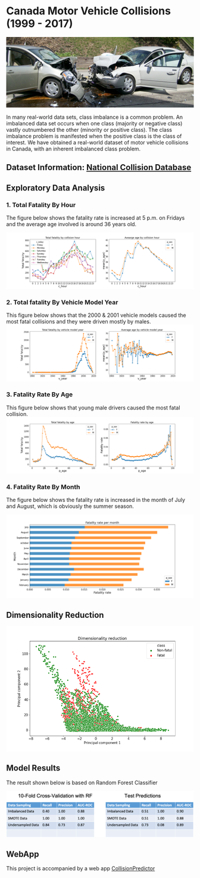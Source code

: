 # Canada Motor Vehicle Collisions (1999 - 2017)

![fig0](canada-collision/image/photo.jpg)

In many real-world data sets, class imbalance is a common problem. An imbalanced data set occurs when one class (majority or negative class) vastly outnumbered the other (minority or positive class). The class imbalance problem is manifested when the positive class is the class of interest. We have obtained a real-world dataset of motor vehicle collisions in Canada, with an inherent imbalanced class problem.

##  Dataset Information:   [National Collision Database](https://open.canada.ca/data/en/dataset/1eb9eba7-71d1-4b30-9fb1-30cbdab7e63a)


## Exploratory Data Analysis

### 1. Total Fatality By Hour
The figure below shows the fatality rate is increased at 5 p.m. on Fridays and the average age involved is around 36 years old.

![fig1](canada-collision/image/fig_h.png)

### 2. Total fatality  By Vehicle Model Year
This figure below shows that the 2000 & 2001 vehicle models caused the most fatal collisions and they were driven mostly by males.
![fig5](canada-collision/image/fig5.png)


### 3. Fatality Rate By Age

This figure below shows that young male drivers caused the most fatal collision.
![fig3](canada-collision/image/fig3.png)

### 4. Fatality Rate By Month
The figure below shows the fatality rate is increased in the month of July and August, which is obviously the summer season.

![fig1](canada-collision/image/fig9.png)

## Dimensionality Reduction

![fig4](canada-collision/image/pca.png)

##  Model Results

The result shown below is based on Random Forest Classifier

![fig5](canada-collision/image/sup.png)

## WebApp

This project is accompanied by a web app [CollisionPredictor](https://collisionapp.herokuapp.com/)
